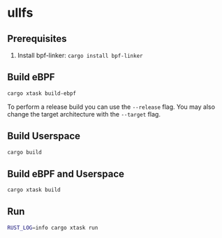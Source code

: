 # ullfs

## Prerequisites

1. Install bpf-linker: `cargo install bpf-linker`

## Build eBPF

```bash
cargo xtask build-ebpf
```

To perform a release build you can use the `--release` flag.
You may also change the target architecture with the `--target` flag.

## Build Userspace

```bash
cargo build
```

## Build eBPF and Userspace

```bash
cargo xtask build
```

## Run

```bash
RUST_LOG=info cargo xtask run
```

